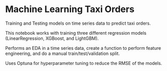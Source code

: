 # Machine Learning Taxi Orders

Training and Testing models on time series data to predict taxi orders.

This notebook works with training three different regression models (LinearRegression, XGBoost, and LightGBM).

Performs an EDA in a time series data, create a function to perform feature engineering, and do a manual train/test/validation split.

Uses Optuna for hyperparameter tuning to reduce the RMSE of the models.